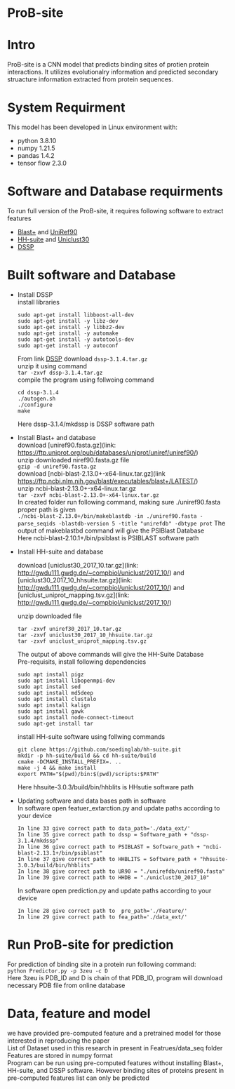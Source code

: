 # ProB-site
# Intro
ProB-site is a CNN model that predicts binding sites of protien protein interactions. It utilizes evolutionalry information and predicted secondary struacture information extracted from protein sequences. 
# System Requirment
This model has been developed in Linux environment with:
* python 3.8.10
* numpy 1.21.5
* pandas 1.4.2
* tensor flow 2.3.0
# Software and Database requirments
To run full version of  the ProB-site, it requires following software to extract features
* [Blast+](https://ftp.ncbi.nlm.nih.gov/blast/executables/blast+/LATEST/) and [UniRef90](https://www.uniprot.org/downloads)
* [HH-suite](https://github.com/soedinglab/hh-suite) and [Uniclust30](https://uniclust.mmseqs.com/)
* [DSSP](https://github.com/cmbi/dssp)
# Built software and Database
* Install DSSP  
  install libraries  
  ```
  sudo apt-get install libboost-all-dev  
  sudo apt-get install -y libz-dev  
  sudo apt-get install -y libbz2-dev  
  sudo apt-get install -y automake  
  sudo apt-get install -y autotools-dev  
  sudo apt-get install -y autoconf 
  ```
  
  From link [DSSP](https://github.com/cmbi/dssp) download `dssp-3.1.4.tar.gz`  
  unzip it using command  
  ```tar -zxvf dssp-3.1.4.tar.gz```  
  compile the program using follwoing command  
  ```
  cd dssp-3.1.4  
  ./autogen.sh  
  ./configure  
  make 
  ```  
  Here dssp-3.1.4/mkdssp is DSSP software path  
* Install Blast+ and database  
  download [uniref90.fasta.gz](link: https://ftp.uniprot.org/pub/databases/uniprot/uniref/uniref90/)  
  unzip downloaded niref90.fasta.gz file  
  ```gzip -d uniref90.fasta.gz```  
  download [ncbi-blast-2.13.0+-x64-linux.tar.gz](link https://ftp.ncbi.nlm.nih.gov/blast/executables/blast+/LATEST/)  
  unzip ncbi-blast-2.13.0+-x64-linux.tar.gz  
  ```tar -zxvf ncbi-blast-2.13.0+-x64-linux.tar.gz```  
  In created folder run following command, making sure ./uniref90.fasta proper path is given  
  ```./ncbi-blast-2.13.0+/bin/makeblastdb -in ./uniref90.fasta -parse_seqids -blastdb-version 5 -title "unirefdb" -dbtype prot``` 
  The output of makeblastbd command will give the PSIBlast Database  
  Here ncbi-blast-2.10.1+/bin/psiblast is PSIBLAST software path   
  
* Install HH-suite and database  
   
  download [uniclust30_2017_10.tar.gz](link: http://gwdu111.gwdg.de/~compbiol/uniclust/2017_10/) and 
  [uniclust30_2017_10_hhsuite.tar.gz](link: http://gwdu111.gwdg.de/~compbiol/uniclust/2017_10/) and   
  [uniclust_uniprot_mapping.tsv.gz](link: http://gwdu111.gwdg.de/~compbiol/uniclust/2017_10/)  

   unzip downloaded file
   ```
   tar -zxvf uniref30_2017_10.tar.gz
   tar -zxvf uniclust30_2017_10_hhsuite.tar.gz
   tar -zxvf uniclust_uniprot_mapping.tsv.gz
   ```  
   The output of above commands will give the HH-Suite Database  
   Pre-requisits, install following dependencies  
   ```
   sudo apt install pigz
   sudo apt install libopenmpi-dev
   sudo apt install sed
   sudo apt install md5deep
   sudo apt install clustalo
   sudo apt install kalign
   sudo apt install gawk
   sudo apt install node-connect-timeout  
   sudo apt-get install tar 
   ```
   install HH-suite software using follwing commands  
   ```
   git clone https://github.com/soedinglab/hh-suite.git
   mkdir -p hh-suite/build && cd hh-suite/build
   cmake -DCMAKE_INSTALL_PREFIX=. ..
   make -j 4 && make install
   export PATH="$(pwd)/bin:$(pwd)/scripts:$PATH"
   ``` 
   Here hhsuite-3.0.3/build/bin/hhblits is HHsutie software path   
 * Updating software and data bases path in software  
   In software open featuer_extarction.py and update paths according to your device  
   ```
   In line 33 give correct path to data_path='./data_ext/'  
   In line 35 give correct path to dssp = Software_path + "dssp-3.1.4/mkdssp"  
   In line 36 give correct path to PSIBLAST = Software_path + "ncbi-blast-2.13.1+/bin/psiblast"  
   In line 37 give correct path to HHBLITS = Software_path + "hhsuite-3.0.3/build/bin/hhblits"  
   In line 38 give correct path to UR90 = "./unirefdb/uniref90.fasta"   
   In line 39 give correct path to HHDB = "./uniclust30_2017_10"
   ```  
   In software open prediction.py and update paths according to your device  
   ```
   In line 28 give correct path to  pre_path='./Feature/'  
   In line 29 give correct path to fea_path='./data_ext/'  
   ```

# Run ProB-site for prediction
For prediction of binding site in a protein run following command:  
``` python Predictor.py -p 3zeu -c D ```  
Here 3zeu is PDB_ID and D is chain of that PDB_ID, program will download necessary PDB file from online database  
# Data, feature and model
we have provided pre-computed feature and a pretrained model for those interested in reproducing the paper  
List of Dataset used in this research in present in Featrues/data_seq folder  
Features are stored in numpy format  
Program can be run using pre-computed features without installing Blast+, HH-suite, 
and DSSP software. However binding sites of proteins present in pre-computed features list can only be predicted
